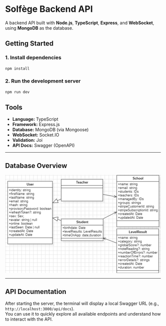 # Solfège Backend API

A backend API built with **Node.js**, **TypeScript**, **Express**, and **WebSocket**, using **MongoDB** as the database.

## Getting Started

### 1. Install dependencies

```bash
npm install
```

### 2. Run the development server

```bash
npm run dev
```

## Tools

- **Language:** TypeScript
- **Framework:** Express.js
- **Database:** MongoDB (via Mongoose)
- **WebSocket:** Socket.IO
- **Validation:** Joi
- **API Docs:** Swagger (OpenAPI)

---

## Database Overview

![ Diagram](public/assets/diagrams/DataBase-Diagram.png)

---

## API Documentation

After starting the server, the terminal will display a local Swagger URL (e.g., `http://localhost:3000/api/docs`).  
You can use it to quickly explore all available endpoints and understand how to interact with the API.
